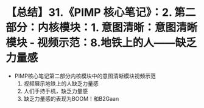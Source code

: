 # 【总结】31.《PIMP 核心笔记》：2. 第二部分：内核模块：1. 意图清晰：意图清晰模块 - 视频示范：8.地铁上的人——缺乏力量感

-   PIMP核心笔记第二部分内核模块中的意图清晰模块视频示范
    1.  视频展示地铁上的人缺乏力量感
    2.  人们手持手机，缺乏力量感
    3.  缺乏力量感的表现为BOOM！和B2Gaan